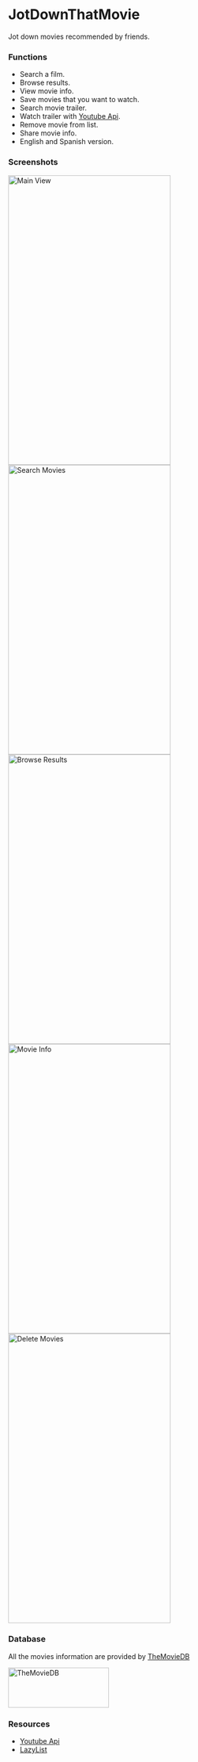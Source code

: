 # JotDownThatMovie

Jot down movies recommended by friends.

### Functions

 - Search a film.
 - Browse results.
 - View movie info.
 - Save movies that you want to watch.
 - Search movie trailer.
 - Watch trailer with [Youtube Api](https://developers.google.com/youtube/android/player/?hl=es-419). 
 - Remove movie from list.
 - Share movie info.
 - English and Spanish version.

### Screenshots

<img src="https://i.imgur.com/DE185oI.png" alt="Main View" width="329" height="585">

<img src="https://i.imgur.com/UzfF1Uj.png" alt="Search Movies" width="329" height="585">

<img src="https://i.imgur.com/qVHYbWR.png" alt="Browse Results" width="329" height="585">

<img src="https://i.imgur.com/PwKR9cQ.png" alt="Movie Info" width="329" height="585">

<img src="https://i.imgur.com/rxsERtw.png" alt="Delete Movies" width="329" height="585">

### Database

All the movies information are provided by [TheMovieDB](https://www.themoviedb.org/)

<a href="https://www.themoviedb.org/"><img src="https://www.themoviedb.org/assets/static_cache/9b3f9c24d9fd5f297ae433eb33d93514/images/v4/logos/408x161-powered-by-rectangle-green.png" alt="TheMovieDB" width="204" height="81"></a>

### Resources

 - [Youtube Api](https://developers.google.com/youtube/android/player/?hl=es-419)
 - [LazyList](https://github.com/thest1/LazyList)
